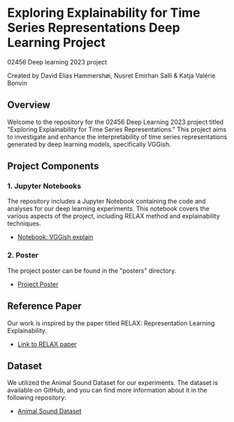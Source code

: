
# Exploring Explainability for Time Series Representations Deep Learning Project
02456 Deep learning 2023 project

Created by David Elias Hammershøi, Nusret Emirhan Salli & Katja Valérie Bonvin 

## Overview

Welcome to the repository for the 02456 Deep Learning 2023 project titled "Exploring Explainability for Time Series Representations." This project aims to investigate and enhance the interpretability of time series representations generated by deep learning models, specifically VGGish.

## Project Components

### 1. Jupyter Notebooks

The repository includes a Jupyter Notebook containing the code and analyses for our deep learning experiments. This notebook covers the various aspects of the project, including RELAX method and explainability techniques.

- [Notebook: VGGish explain](vggish_relax.ipynb)

### 2. Poster

The project poster can be found in the "posters" directory.

- [Project Poster](posters/explainability_poster.pdf)

## Reference Paper

Our work is inspired by the paper titled RELAX: Representation Learning Explainability.

- [Link to RELAX paper](https://link.springer.com/article/10.1007/s11263-023-01773-2#citeas)

## Dataset

We utilized the Animal Sound Dataset for our experiments. The dataset is available on GitHub, and you can find more information about it in the following repository:

- [Animal Sound Dataset](https://github.com/YashNita/Animal-Sound-Dataset)
